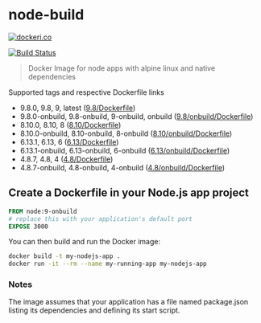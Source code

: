 # node-build

[![dockeri.co](http://dockeri.co/image/lgatica/node-build)](https://hub.docker.com/r/lgatica/node-build/)

[![Build Status](https://travis-ci.org/lgaticaq/node-build.svg?branch=master)](https://travis-ci.org/lgaticaq/node-build)

> Docker Image for node apps with alpine linux and native dependencies

Supported tags and respective Dockerfile links

- 9.8.0, 9.8, 9, latest ([9.8/Dockerfile](https://github.com/lgaticaq/node-build/blob/master/9.8.0/Dockerfile))
- 9.8.0-onbuild, 9.8-onbuild, 9-onbuild, onbuild ([9.8/onbuild/Dockerfile](https://github.com/lgaticaq/node-build/blob/master/9.8.0/onbuild/Dockerfile))
- 8.10.0, 8.10, 8 ([8.10/Dockerfile](https://github.com/lgaticaq/node-build/blob/master/8.10.0/Dockerfile))
- 8.10.0-onbuild, 8.10-onbuild, 8-onbuild ([8.10/onbuild/Dockerfile](https://github.com/lgaticaq/node-build/blob/master/8.10.0/onbuild/Dockerfile))
- 6.13.1, 6.13, 6 ([6.13/Dockerfile](https://github.com/lgaticaq/node-build/blob/master/6.13.1/Dockerfile))
- 6.13.1-onbuild, 6.13-onbuild, 6-onbuild ([6.13/onbuild/Dockerfile](https://github.com/lgaticaq/node-build/blob/master/6.13.1/onbuild/Dockerfile))
- 4.8.7, 4.8, 4 ([4.8/Dockerfile](https://github.com/lgaticaq/node-build/blob/master/4.8.7/Dockerfile))
- 4.8.7-onbuild, 4.8-onbuild, 4-onbuild ([4.8/onbuild/Dockerfile](https://github.com/lgaticaq/node-build/blob/master/4.8.7/onbuild/Dockerfile))

## Create a Dockerfile in your Node.js app project
```dockerfile
FROM node:9-onbuild
# replace this with your application's default port
EXPOSE 3000
```

You can then build and run the Docker image:

```bash
docker build -t my-nodejs-app .
docker run -it --rm --name my-running-app my-nodejs-app
```

### Notes
The image assumes that your application has a file named package.json listing its dependencies and defining its start script.
